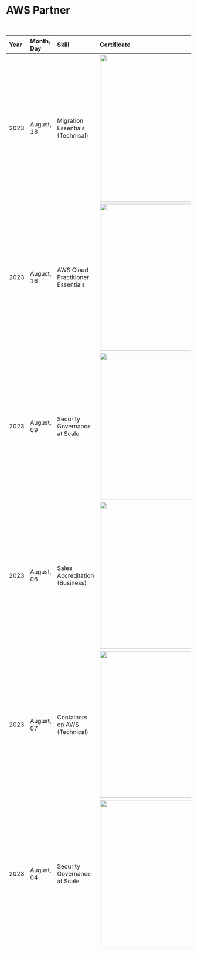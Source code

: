 <h1>AWS Partner</h1>

<br>

<div align="center">

|Year   |Month, Day         |Skill                                       | Certificate                                                  | 
|:------|:----------------- |:------------------------------------------ | :------------------------------------------------------------| 
| 2023  |August, 18         | Migration Essentials (Technical)           |<img src="https://github.com/user-attachments/assets/15940747-a00e-40a1-aad4-6146ea1d30cf" style="width:400px;"/> |
| 2023  |August, 16         | AWS Cloud Practitioner Essentials          |<img src="https://github.com/user-attachments/assets/3619b697-46e9-42f9-877d-7cac762d5aa8" style="width:400px;"/> |
| 2023  |August, 09         | Security Governance at Scale               |<img src="https://github.com/user-attachments/assets/06925ed6-5687-4577-8647-67852ac4dcc8" style="width:400px;"/> |
| 2023  |August, 08         | Sales Accreditation (Business)             |<img src="https://github.com/user-attachments/assets/a3e6c4b9-852e-46b6-934e-6fe011498661" style="width:400px;"/> |
| 2023  |August, 07         | Containers on AWS (Technical)              |<img src="https://github.com/user-attachments/assets/bbb8405c-9e44-48fa-a825-e3351c3f8770" style="width:400px;"/> |
| 2023  |August, 04         | Security Governance at Scale               |<img src="https://github.com/user-attachments/assets/d4d3b1ac-6292-4829-be73-8dca3a889021" style="width:400px;"/> |



</div>



